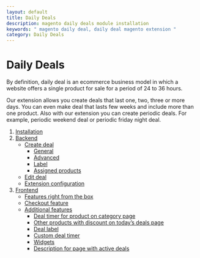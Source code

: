 ```yaml
---
layout: default
title: Daily Deals
description: magento daily deals module installation
keywords: " magento daily deal, daily deal magento extension "
category: Daily Deals
---
```


# Daily Deals

By definition, daily deal is an ecommerce business model in which a website
offers a single product for sale for a period of 24 to 36 hours.

Our extension allows you create deals that last one, two, three or more days.
You can even make deal that lasts few weeks and include more than one product.
Also with our extension you can create periodic deals. For example, periodic
weekend deal or periodic friday night deal.

1. [Installation](installation/)
2. [Backend](backend/)
	- [Create deal](backend/create-deal/)
		* [General](backend/create-deal/#general-tab)
		* [Advanced](backend/create-deal/#advanced-tab)
		* [Label](backend/create-deal/#label-tab)
		* [Assigned products](backend/create-deal/#assigned-products-tab)
	- [Edit deal](backend/edit-deal/)
	- [Extension configuration](backend/extension-configuration/)
3. [Frontend](frontend/)
	- [Features right from the box](frontend/features-right-from-the-box/)
	- [Checkout feature](frontend/checkout-feature/)
	- [Additional features](frontend/#)
		* [Deal timer for product on category page](frontend/#)
		* [Other products with discount on today’s deals page](frontend/#)
		* [Deal label](frontend/#)
		* [Custom deal timer](frontend/#)
		* [Widgets](frontend/#)
		* [Description for page with active deals](frontend/#)
